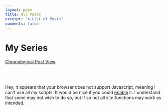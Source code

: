 ```yaml
---
layout: page
title: All Posts
excerpt: "A List of Posts"
comments: false
---
```


  <div id="article">
    <h1>My Series</h1>
      <p>
        <a href="/posts/chrono">Chronological Post View</a>
      </p>
      <br>
      <div id="list">
        <br>
        <br>
        Hey, it appears that your browser does not support Javascript, meaning I can't use all my scripts. It would be nice if you could <a href="http://www.enable-javascript.com/">enable</a> it. I understand that some may not wish to do so, but if so not all site functions may work as intended.
      </div>


<script type="text/javascript">
var pTitles = [];
var pURLs = [];
var pCat = [];
var pSeries = [];

{% for post in site.posts %}pTitles[pTitles.length] = "{{post.title}}";
pURLs[pURLs.length] = "{{post.url}}";
pCat[pCat.length] = "{{post.categories}}";
pSeries[pSeries.length] = "{{post.series}}"; {% endfor %}


pTitles.reverse();
pURLs.reverse();
pCat.reverse();
pSeries.reverse();

var final ="";
var doneCat= [];

for(i = 0; i < pTitles.length; i++){
  var bfor = false;
  for(j = 0; j < doneCat.length; j++){
    if(doneCat[j] == pCat[i]){
      bfor = true;
      break;
    }
  }

  if(bfor == true){
     continue;
  }
  else{
    doneCat.push(pCat[i]);
    var tempstr ="";
    final += '<span id="'+pCat[i]+'"><h3>'+pSeries[i]+"</h3></span>";

    for(j = 0; j<pCat.length;j++){


      if(pCat[i]==pCat[j]){
        var str = String(pTitles[j]);
        var url = String(pURLs[j]);
        tempstr += '<li>'+str.link(url)+'</li>';
      }

    }
    if(tempstr != ""){
      final+='<ul class="seriesposts">';
      final+=tempstr;
      final+='</ul><br>';
    }
    else{
      final+="<p>There doesn't appear to be anything in this category. This is a mistake.</p><br>"
    }
  }
}
console.log(final);
document.getElementById('list').innerHTML = final;

</script>
</div>